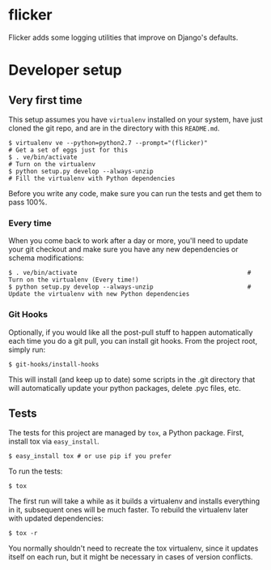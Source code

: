 # flicker

Flicker adds some logging utilities that improve on Django's defaults.

# Developer setup

## Very first time

This setup assumes you have `virtualenv` installed on your system, have just cloned the git repo, and
are in the directory with this `README.md`.

    $ virtualenv ve --python=python2.7 --prompt="(flicker)"                             # Get a set of eggs just for this
    $ . ve/bin/activate                                                                 # Turn on the virtualenv
    $ python setup.py develop --always-unzip                                            # Fill the virtualenv with Python dependencies

Before you write any code, make sure you can run the tests and get them to pass 100%.

### Every time

When you come back to work after a day or more, you'll need to update your git checkout
and make sure you have any new dependencies or schema modifications:

    $ . ve/bin/activate                                               # Turn on the virtualenv (Every time!)
    $ python setup.py develop --always-unzip                          # Update the virtualenv with new Python dependencies

### Git Hooks

Optionally, if you would like all the post-pull stuff to happen automatically each time you do a git pull, you can install git hooks. From the project root, simply run:

    $ git-hooks/install-hooks

This will install (and keep up to date) some scripts in the .git directory that will automatically update your python packages, delete .pyc files, etc.

## Tests

The tests for this project are managed by `tox`, a Python package.
First, install tox via `easy_install`.

    $ easy_install tox # or use pip if you prefer

To run the tests: 

    $ tox

The first run will take a while as it builds a virtualenv and installs everything in it, subsequent ones will be much faster.
To rebuild the virtualenv later with updated dependencies:

    $ tox -r

You normally shouldn't need to recreate the tox virtualenv, since it updates itself on each run,
but it might be necessary in cases of version conflicts.
